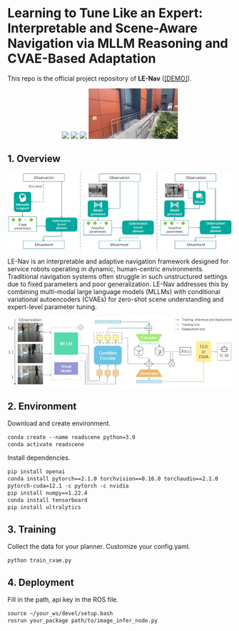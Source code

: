 # Learning to Tune Like an Expert: Interpretable and Scene-Aware Navigation via MLLM Reasoning and CVAE-Based Adaptation

This repo is the official project repository of **LE-Nav** ([\[DEMO\]](https://drive.google.com/file/d/1_XVsA-nbONcEre_OyEVM9BInMulYK7_r/view?usp=sharing)).

<p align="center">
  <img src="/fig/scene1.gif" width="200"/>
  <img src="/fig/scene2.gif" width="200"/>
  <img src="/fig/scene3.gif" width="200"/>
  <img src="/fig/scene4.gif" width="200"/>
</p>

<div align="left">

## 1. Overview
![image](fig/comparison.jpg)

LE-Nav is an interpretable and adaptive navigation framework designed for service robots operating in dynamic, human-centric environments. Traditional navigation systems often struggle in such unstructured settings due to fixed parameters and poor generalization. LE-Nav addresses this by combining multi-modal large language models (MLLMs) with conditional variational autoencoders (CVAEs) for zero-shot scene understanding and expert-level parameter tuning.

![image](fig/overview.jpg)

## 2. Environment
Download and create environment.
```
conda create --name readscene python=3.9
conda activate readscene
```
Install dependencies.
```
pip install openai 
conda install pytorch==2.1.0 torchvision==0.16.0 torchaudio==2.1.0 pytorch-cuda=12.1 -c pytorch -c nvidia
pip install numpy==1.22.4
conda install tensorboard
pip install ultralytics
```
## 3. Training
Collect the data for your planner. Customize your config.yaml.
```
python train_cvae.py
```
## 4. Deployment
Fill in the path, api key in the ROS file.
```
source ~/your_ws/devel/setup.bash
rosrun your_package path/to/image_infer_node.py
```
